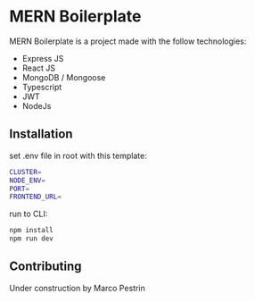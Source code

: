 # MERN Boilerplate

MERN Boilerplate is a project made with the follow technologies:
- Express JS
- React JS
- MongoDB / Mongoose
- Typescript
- JWT
- NodeJs
## Installation
set .env file in root with this template:
```bash
CLUSTER=
NODE_ENV=
PORT=
FRONTEND_URL=
```
run to CLI:
```bash
npm install
npm run dev
```
## Contributing
Under construction by Marco Pestrin
